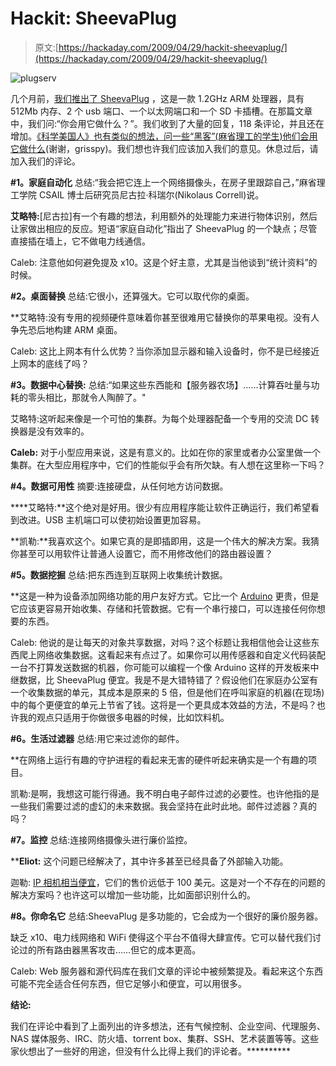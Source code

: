# Hackit: SheevaPlug

> 原文:[https://hackaday.com/2009/04/29/hackit-sheevaplug/](https://hackaday.com/2009/04/29/hackit-sheevaplug/)

![plugserv](../Images/e2035a49edc27d2d5f291d5042a90bc2.png "plugserv")

几个月前，[我们推出了 SheevaPlug](http://hackaday.com/2009/02/25/sheevaplug-tiny-linux-server/) ，这是一款 1.2GHz ARM 处理器，具有 512Mb 内存、2 个 usb 端口、一个以太网端口和一个 SD 卡插槽。在那篇文章中，我们问:“你会用它做什么？”。我们收到了大量的回复，118 条评论，并且还在增加。[《科学美国人》也有类似的想法，问一些“黑客”(麻省理工的学生)他们会用它做什么](http://www.sciam.com/article.cfm?id=hackers-weigh-in-mini-server)(谢谢，grisspy)。我们想也许我们应该加入我们的意见。休息过后，请加入我们的评论。

**#1。家庭自动化**
总结:“我会把它连上一个网络摄像头，在房子里跟踪自己，”麻省理工学院 CSAIL 博士后研究员尼古拉·科瑞尔(Nikolaus Correll)说。

**艾略特:**[尼古拉]有一个有趣的想法，利用额外的处理能力来进行物体识别，然后让家做出相应的反应。短语“家庭自动化”指出了 SheevaPlug 的一个缺点；尽管直接插在墙上，它不做电力线通信。

Caleb: 注意他如何避免提及 x10。这是个好主意，尤其是当他谈到“统计资料”的时候。

**#2。桌面替换** 总结:它很小，还算强大。它可以取代你的桌面。

 **艾略特:没有专用的视频硬件意味着你甚至很难用它替换你的苹果电视。没有人争先恐后地构建 ARM 桌面。

Caleb: 这比上网本有什么优势？当你添加显示器和输入设备时，你不是已经接近上网本的底线了吗？

**#3。数据中心替换:** 总结:“如果这些东西能和【服务器农场】……计算吞吐量与功耗的零头相比，那就令人陶醉了。"

艾略特:这听起来像是一个可怕的集群。为每个处理器配备一个专用的交流 DC 转换器是没有效率的。

**Caleb:** 对于小型应用来说，这是有意义的。比如在你的家里或者办公室里做一个集群。在大型应用程序中，它们的性能似乎会有所欠缺。有人想在这里称一下吗？

**#4。数据可用性** 摘要:连接硬盘，从任何地方访问数据。

 ****艾略特:**这个绝对是好用。很少有应用程序能让软件正确运行，我们希望看到改进。USB 主机端口可以使初始设置更加容易。

**凯勒:**我喜欢这个。如果它真的是即插即用，这是一个伟大的解决方案。我猜你甚至可以用软件让普通人设置它，而不用修改他们的路由器设置？

**#5。数据挖掘** 总结:把东西连到互联网上收集统计数据。

 **这是一种为设备添加网络功能的用户友好方式。它比一个 [Arduino](http://hackaday.com/category/arduino-hacks/) 更贵，但是它应该更容易开始收集、存储和托管数据。它有一个串行接口，可以连接任何你想要的东西。

Caleb: 他说的是让每天的对象共享数据，对吗？这个标题让我相信他会让这些东西爬上网络收集数据。这看起来有点过了。如果你可以用传感器和自定义代码装配一台不打算发送数据的机器，你可能可以编程一个像 Arduino 这样的开发板来中继数据，比 SheevaPlug 便宜。我是不是大错特错了？假设他们在家庭办公室有一个收集数据的单元，其成本是原来的 5 倍，但是他们在呼叫家庭的机器(在现场)中的每个更便宜的单元上节省了钱。这将是一个更具成本效益的方法，不是吗？也许我的观点只适用于你做很多电器的时候，比如饮料机。

**#6。生活过滤器** 总结:用它来过滤你的邮件。

 **在网络上运行有趣的守护进程的看起来无害的硬件听起来确实是一个有趣的项目。

凯勒:是啊，我想这可能行得通。我不明白电子邮件过滤的必要性。也许他指的是一些我们需要过滤的虚幻的未来数据。我会坚持在此时此地。邮件过滤器？真的吗？

**#7。监控** 总结:连接网络摄像头进行廉价监控。

 ****Eliot:** 这个问题已经解决了，其中许多甚至已经具备了外部输入功能。

迦勒: [IP 相机相当便宜](http://www.amazon.com/s/ref=nb_ss_gw?url=search-alias%3Daps&field-keywords=ip+camera&x=0&y=0)，它们的售价远低于 100 美元。这是对一个不存在的问题的解决方案吗？也许这可以增加一些功能，比如面部识别什么的。

**#8。你命名它** 总结:SheevaPlug 是多功能的，它会成为一个很好的廉价服务器。

缺乏 x10、电力线网络和 WiFi 使得这个平台不值得大肆宣传。它可以替代我们讨论过的所有路由器黑客攻击……但它的成本更高。

Caleb: Web 服务器和源代码库在我们文章的评论中被频繁提及。看起来这个东西可能不完全适合任何东西，但它足够小和便宜，可以用很多。

**结论:**

我们在评论中看到了上面列出的许多想法，还有气候控制、企业空间、代理服务、NAS 媒体服务、IRC、防火墙、torrent box、集群、SSH、艺术装置等等。这些家伙想出了一些好的用途，但没有什么比得上我们的评论者。**********